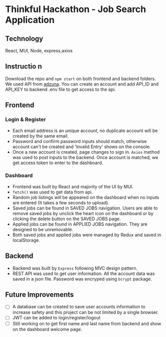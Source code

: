 # Thinkful Hackathon - Job Search Application
## Technology
React, MUI, Node, express,axios
## Instructio n
Download the repo and `npm start` on both frontend and backend folders. We used API from [adzuna](https://developer.adzuna.com/). You can create an account and 
add API_ID and API_KEY to backend .env file to get access to the api.

## Frontend
### Login & Register
- Each email address is an unique account, no duplicate account will be created by the same email.
- Password and confirm password inputs should match, otherwise account can't be created and 'Invalid Entry' shows on the console.
- Once a new account is created, page changes to sign in. `Axios` method was used to post inputs to the backend. Once account is matched, we get access token to enter to the dashboard.
### Dashboard
- Frontend was built by React and majority of the UI by MUI. 
- `fetch()` was used to get data from api.
- Random job listings will be appeared on the dashboard when no inputs are entered (It takes a few seconds to upload).
- Saved jobs can be found in SAVED JOBS navigation. Users are able to remove saved jobs by unclick the heart icon on the dashboard or by clicking the delete button on the SAVED JOBS page.
- Applied jobs can be found in APPLIED JOBS navigation. They are designed to be unremovable.
- Both saved jobs and applied jobs were managed by Redux and saved in localStorage. 

## Backend
- Backend was built by `Express` following MVC design pattern.
- REST API was used to get user information. All the account data was saved in a json file. Password was encryped using `bcrypt` package.

## Future Improvements
- [ ]  A database can be created to save user accounts information to increase safety and this project can be not limited by a single browser.
- [ ]  JWT can be added to login/register/logout
- [ ]  Still working on to get first name and last name from backend and show on the dashboard welcome page.
